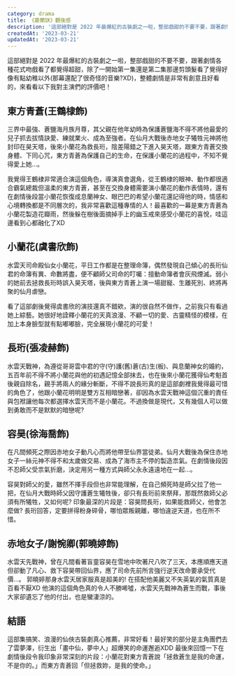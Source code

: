 ```yaml
---
category: drama
title: 《蒼蘭訣》觀後感
description: '這部絕對是 2022 年最爆紅的古裝劇之一啦，整部戲甜的不要不要，跟著劇情各種花式吻戲看了都覺得超甜'
createdAt: '2023-03-21'
updatedAt: '2023-03-21'
---
```


這部絕對是 2022 年最爆紅的古裝劇之一啦，整部戲甜的不要不要，跟著劇情各種花式吻戲看了都覺得超甜，除了一開始第一集還是第二集那邊剪頭髮看了覺得好像有點幼稚以外(那幕還配了很奇怪的音樂?XD)，整體劇情是非常有創意且好看的，來看看以下我對主演們的評價吧！

## 東方青蒼(王鶴棣飾)
三界中最強、蒼鹽海月族月尊，其父親在他年幼時為保護蒼鹽海不得不將他最愛的兒子抓去拔情訣愛、練就業火、成為至強者。在仙月大戰後赤地女子犧牲元神將他封印在昊天塔，後來小蘭花為救長珩，陰差陽錯之下進入昊天塔，跟東方青蒼交換身體、下同心咒，東方青蒼為保護自己的生命，在保護小蘭花的過程中，不知不覺得愛上她...。

我覺得王鶴棣非常適合演這個角色，導演真會選角，從王鶴棣的眼神、動作都很適合霸氣總裁但溫柔的東方青蒼，甚至在交換身體需要演小蘭花的動作表情時，還有在劇情後段當小蘭花恢復成息蘭神女、眼巴巴的希望小蘭花還記得他的時，情感和心境轉換都是不同層次的，我非常喜歡這種專情的人！最喜歡的一幕是東方青蒼為小蘭花製造花瓣雨，然後躲在樹後面摘掉手上的幽玉戒來感受小蘭花的喜悅，哇這邊看到心都融化了XD

<markdown-img src="articles/review-of-love-between-fairy-and-devil-1.jpg" name="月下之吻" origin-link="https://www.niusnews.com/=P0kgw3ml6"></markdown-img>

## 小蘭花(虞書欣飾)
水雲天司命殿仙女小蘭花，平日工作都是在整理命簿，偶然發現自己傾心的長珩仙君的命簿有異、命數將盡，便不顧師父司命的叮囑：擅動命簿者會灰飛煙滅。弱小的她前去拯救長珩時誤入昊天塔，後與東方青蒼上演一場甜寵、生離死別、終將再聚的仙月虐戀。

看了這部劇後覺得虞書欣的演技還真不錯欸，演的很自然不做作，之前我只有看過她上綜藝。她很好地詮釋小蘭花的天真浪漫、不顧一切的愛、古靈精怪的模樣，在加上本身臉型就有點嘟嘟臉，完全展現小蘭花的可愛！

<markdown-img src="articles/review-of-love-between-fairy-and-devil-2.jpg" name="小蘭花" origin-link="https://today.line.me/tw/v2/article/NvJQmkk"></markdown-img>

## 長珩(張凌赫飾)
水雲天戰神，為遵從哥哥雲中君的守(守)護(舊)蒼(古)生(板)、與息蘭神女的婚約，五百年前不得不將小蘭花與他的初遇記憶全部抹去，也在後來小蘭花獲得仙考魁首後親自除名，親手將兩人的緣分斬斷，不得不說長珩真的是這部劇裡我覺得最可惜的角色了，他跟小蘭花明明是雙方互相暗戀著，卻因為水雲天戰神這個沉重的責任與包袱讓他每次都選擇水雲天而不是小蘭花。不過換做是現代，又有幾個人可以做到勇敢而不是默默的暗戀呢?

<markdown-img src="articles/review-of-love-between-fairy-and-devil-3.jpg" name="長珩和東方青蒼" origin-link="https://www.youtube.com/watch?v=2Eo27OPnYxo"></markdown-img>

## 容昊(徐海喬飾)
在凡間頻死之際因赤地女子動凡心而將他帶至仙界當徒弟。仙月大戰後為保住赤地女子一絲元神不得不和太歲做交易、成為了海市主不停的製造祟氣。在劇情後段因不忍師父受祟氣折磨，決定用另一種方式與師父永永遠遠地在一起...。

容昊對師父的愛，雖然不擇手段但也非常能理解，在自己頻死時是師父拉了他一把，在仙月大戰時師父因守護蒼生犧牲後，卻只有長珩前來祭拜，那既然救師父必須有所犧牲，又如何呢?
印象最深的片段是：容昊問長珩，如果能救師父，他會怎麼做? 長珩回答，定要拼得粉身碎骨，哪怕眾叛親離，哪怕違逆天道，也在所不惜。

## 赤地女子/謝惋卿(郭曉婷飾)

水雲天先戰神，曾在凡間看著盲童容昊在雪地中吹著尺八吹了三天，本應順應天道但卻動了凡心、救下容昊帶回仙界，應了司命先前所言強行逆天改命要承受代價...。
郭曉婷那身水雲天居家服真是超美的! 在搭配他美麗又不失英氣的氣質真是百看不厭XD 他演的這個角色真的令人不勝唏噓，水雲天先戰神為蒼生而戰，事後大家卻遺忘了他的付出，也是蠻淒涼的。

## 結語

這部集搞笑、浪漫的仙俠古裝劇真心推薦，非常好看！最好笑的部分是主角團們去了雲夢澤，衍生出「畫中仙，夢中人」超爆笑的命運邂逅XDD 最後來回憶一下在劇情後段令我印象非常深刻的片段：小蘭花對東方青蒼說「拯救蒼生是我的命運，不是你的。」而東方青蒼回「但拯救妳，是我的使命。」
